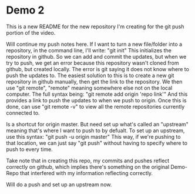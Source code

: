 # Demo 2

This is a new README for the new repository I'm creating for the git push portion of the video.

Will continue my push notes here.
If I want to turn a new file/folder into a repository, in the command line, I'll write: "git init"
This initializes the repository in github.
So we can add and commit the updates, but when we try to push, we get an error because this repository wasn't cloned from github, but created locally.
The error is git saying it does not know where to push the updates to.
The easiest solution to this is to create a new git repository in github manually, then get the link to the repository.
We then use "git remote", "remote" meaning somewhere else not on the local computer.
The full syntax being: "git remote add origin 'repo link'"
And this provides a link to push the updates to when we push to origin.
Once this is done, can use "git remote -v" to view all the remote repositories currently connected to.

Is a shortcut for origin master. But need set up what's called an "upstream" meaning that's where I want to push to by defualt.
To set up an upstream, use this syntax: "git push -u origin master"
This way, if we're pushing to that location, we can just say "git push" without having to specify where to push to every time.

Take note that in creating this repo, my commits and pushes reflect correctly on github, which implies there's something 
on the original Demo-Repo that interfered with my information reflecting correctly.

Will do a push and set up an upstream now.